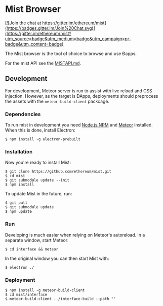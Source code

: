 # Mist Browser

[![Join the chat at https://gitter.im/ethereum/mist](https://badges.gitter.im/Join%20Chat.svg)](https://gitter.im/ethereum/mist?utm_source=badge&utm_medium=badge&utm_campaign=pr-badge&utm_content=badge)

The Mist browser is the tool of choice to browse and use Ðapps.

For the mist API see the [MISTAPI.md](MISTAPI.md).


## Development

For development, Meteor server is run to assist with live reload and CSS injection. However, as the target is DApps, deployments should preprocess the assets with the `meteor-build-client` packcage.

### Dependencies

To run mist in development you need [Node.js NPM](https://nodejs.org) and [Meteor](https://www.meteor.com/install) installed. When this is done, install Electron:

    $ npm install -g electron-prebuilt

### Installation

Now you're ready to install Mist:

    $ git clone https://github.com/ethereum/mist.git
    $ cd mist
    $ git submodule update --init 
    $ npm install

To update Mist in the future, run:

    $ git pull
    $ git submodule update
    $ npm update

### Run

Developing is much easier when relying on Meteor's autoreload. In a separate window, start Meteor:

    $ cd interface && meteor

In the original window you can then start Mist with:

    $ electron ./

### Deployment

    $ npm install -g meteor-build-client
    $ cd mist/interface
    $ meteor-build-client ../interface-build --path ""
